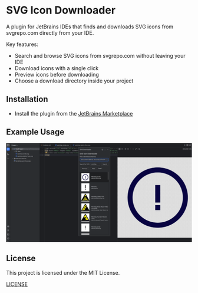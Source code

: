# SVG Icon Downloader

<!-- Plugin description -->
A plugin for JetBrains IDEs that finds and downloads SVG icons from svgrepo.com directly from your IDE.

Key features:
- Search and browse SVG icons from svgrepo.com without leaving your IDE
- Download icons with a single click
- Preview icons before downloading
- Choose a download directory inside your project

<!-- Plugin description end -->

## Installation

- Install the plugin from the [JetBrains Marketplace](https://plugins.jetbrains.com/plugin/your-plugin-id)

## Example Usage

![img_1.png](docs/img_1.png)

## License

This project is licensed under the MIT License. 

[LICENSE](LICENSE)
